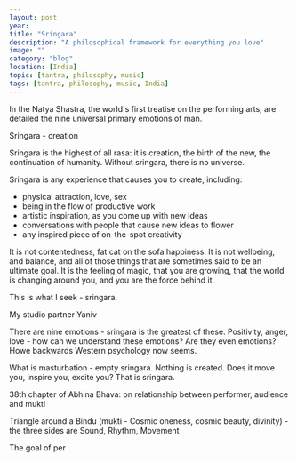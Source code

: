 ```yaml
---
layout: post
year: 
title: "Sringara"
description: "A philosophical framework for everything you love"
image: ""
category: "blog"
location: [India]
topic: [tantra, philosophy, music]
tags: [tantra, philosophy, music, India]
---
```


In the Natya Shastra, the world's first treatise on the performing arts, are detailed the nine universal primary emotions of man.

Sringara - creation

Sringara is the highest of all rasa: it is creation, the birth of the new, the continuation of humanity. Without sringara, there is no universe.

Sringara is any experience that causes you to create, including: 
- physical attraction, love, sex 
- being in the flow of productive work
- artistic inspiration, as you come up with new ideas
- conversations with people that cause new ideas to flower
- any inspired piece of on-the-spot creativity

It is not contentedness, fat cat on the sofa happiness. It is not wellbeing, and balance, and all of those things that are sometimes said to be an ultimate goal. It is the feeling of magic, that you are growing, that the world is changing around you, and you are the force behind it.

This is what I seek - sringara.

My studio partner Yaniv

There are nine emotions - sringara is the greatest of these.
Positivity, anger, love - how can we understand these emotions? Are they even emotions?
Howe backwards Western psychology now seems.

What is masturbation - empty sringara. Nothing is created. Does it move you, inspire you, excite you? That is sringara.


38th chapter of Abhina Bhava: on relationship between performer, audience and mukti

Triangle around a Bindu (mukti - Cosmic oneness, cosmic beauty, divinity) - the three sides are Sound, Rhythm, Movement

The goal of per

